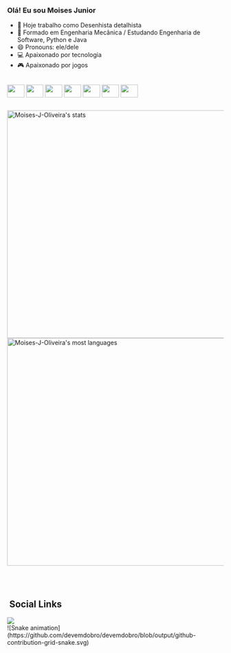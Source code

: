### Olá! Eu sou Moises Junior 

- 🔭 Hoje trabalho como Desenhista detalhista
- 🌱 Formado em Engenharia Mecânica / Estudando Engenharia de Software, Python e Java
- 😄 Pronouns: ele/dele
- 💻 Apaixonado por tecnologia
- 🎮 Apaixonado por jogos

<div style="display: inline_block"><br>
<img align="center" height="30" width="40" src="https://cdn.jsdelivr.net/gh/devicons/devicon/icons/javascript/javascript-original.svg" />
<img align="center" height="30" width="40" src="https://cdn.jsdelivr.net/gh/devicons/devicon/icons/html5/html5-original.svg" />
<img align="center" height="30" width="40" src="https://cdn.jsdelivr.net/gh/devicons/devicon/icons/css3/css3-original.svg" />
<img align="center" height="30" width="40" src="https://cdn.jsdelivr.net/gh/devicons/devicon/icons/python/python-original.svg" />
<img align="center" height="30" width="40" src="https://cdn.jsdelivr.net/gh/devicons/devicon/icons/java/java-original-wordmark.svg" />
<img align="center" height="30" width="40" src="https://cdn.jsdelivr.net/gh/devicons/devicon/icons/django/django-plain.svg" />
<img align="center" height="30" width="40" src="https://cdn.jsdelivr.net/gh/devicons/devicon/icons/mysql/mysql-original.svg" />
<div>

##

<p align="left">
<img width="530em" src="https://github-readme-stats.vercel.app/api?username=Moises-J-Oliveira&show_icons=true&theme=vision-friendly-dark" alt="Moises-J-Oliveira's stats"/>
<img width="530em" src="https://github-readme-stats.vercel.app/api/top-langs/?username=Moises-J-Oliveira&layout=compact&theme=vision-friendly-dark" alt="Moises-J-Oliveira's most languages"/>
</p>

<br><br>

## &nbsp;Social Links

<a href="https://www.linkedin.com/in/moises-junior-marques-de-oliveira-24bb441a1/" target="_blank">
<img align="center" src="https://img.shields.io/badge/LinkedIn-0077B5?style=for-the-badge&logo=linkedin&logoColor=white">
</a>
  
 <div>
    ![Snake animation](https://github.com/devemdobro/devemdobro/blob/output/github-contribution-grid-snake.svg)
 <div>
